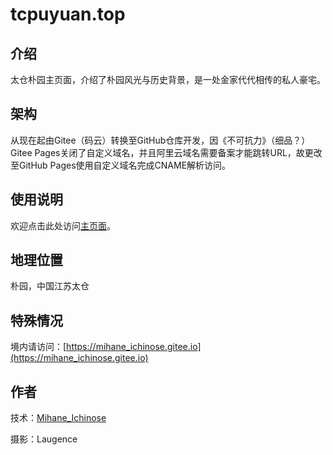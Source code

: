 # tcpuyuan.top

## 介绍

太仓朴园主页面，介绍了朴园风光与历史背景，是一处金家代代相传的私人豪宅。

## 架构

从现在起由Gitee（码云）转换至GitHub仓库开发，因《不可抗力》（细品？）Gitee Pages关闭了自定义域名，并且阿里云域名需要备案才能跳转URL，故更改至GitHub Pages使用自定义域名完成CNAME解析访问。

## 使用说明

欢迎点击此处访问[主页面](https://tcpuyuan.top)。

## 地理位置

朴园，中国江苏太仓

## 特殊情况

境内请访问：[https://mihane_ichinose.gitee.io](https://mihane_ichinose.gitee.io)

## 作者

技术：[Mihane_Ichinose](https://github.com/mihane-ichinose)

摄影：Laugence